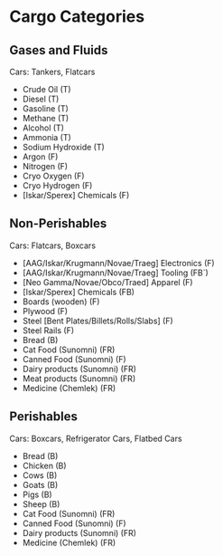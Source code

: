 # Cargo Categories

## Gases and Fluids

Cars: Tankers, Flatcars

* Crude Oil (T)
* Diesel (T)
* Gasoline (T)
* Methane (T)
* Alcohol (T)
* Ammonia (T)
* Sodium Hydroxide (T)
* Argon (F)
* Nitrogen (F)
* Cryo Oxygen (F)
* Cryo Hydrogen (F)
* [Iskar/Sperex] Chemicals (F)

## Non-Perishables

Cars: Flatcars, Boxcars

* [AAG/Iskar/Krugmann/Novae/Traeg] Electronics (F)
* [AAG/Iskar/Krugmann/Novae/Traeg] Tooling (FB`)
* [Neo Gamma/Novae/Obco/Traed] Apparel (F)
* [Iskar/Sperex] Chemicals (FB)
* Boards (wooden) (F)
* Plywood (F)
* Steel [Bent Plates/Billets/Rolls/Slabs] (F)
* Steel Rails (F)
* Bread (B)
* Cat Food (Sunomni) (FR)
* Canned Food (Sunomni) (F)
* Dairy products (Sunomni) (FR)
* Meat products (Sunomni) (FR)
* Medicine (Chemlek) (FR)

## Perishables

Cars: Boxcars, Refrigerator Cars, Flatbed Cars

* Bread (B)
* Chicken (B)
* Cows (B)
* Goats (B)
* Pigs (B)
* Sheep (B)
* Cat Food (Sunomni) (FR)
* Canned Food (Sunomni) (F)
* Dairy products (Sunomni) (FR)
* Medicine (Chemlek) (FR)